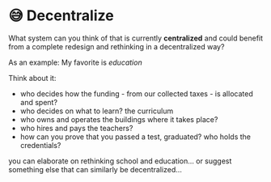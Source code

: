 # 😅 Decentralize

What system can you think of that is currently **centralized** and could benefit from a complete redesign and rethinking in a decentralized way?

As an example: My favorite is _education_

Think about it:

* who decides how the funding - from our collected taxes - is allocated and spent?
* who decides on what to learn? the curriculum
* who owns and operates the buildings where it takes place?
* who hires and pays the teachers?
* how can you prove that you passed a test, graduated? who holds the credentials?

you can elaborate on rethinking school and education… or suggest something else that can similarly be decentralized…
